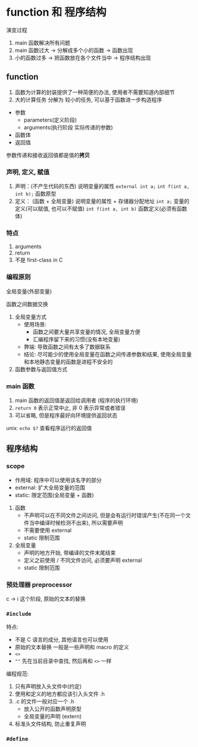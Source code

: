 # function 和 程序结构

演变过程

1. main 函数解决所有问题
2. main 函数过大 -> 分解成多个小的函数 -> 函数出现
3. 小的函数过多 -> 把函数放在各个文件当中 -> 程序结构出现

## function

1. 函数为计算的封装提供了一种简便的办法, 使用者不需要知道内部细节
2. 大的计算任务 分解为 较小的任务, 可以基于函数进一步构造程序

- 参数
  - parameters(定义阶段)
  - arguments(执行阶段 实际传递的参数)
- 函数体
- 返回值

参数传递和接收返回值都是值的**拷贝**

### 声明, 定义, 赋值

1. 声明：(不产生代码的东西) 说明变量的属性
   `external int a;`
   `int f(int a, int b);` 函数原型
2. 定义： (函数 + 全局变量) 说明变量的属性 + 存储器分配地址
   `int a;` 变量的定义(可以赋值, 也可以不赋值)
   `int f(int a, int b)` 函数定义(必须有函数体)

### 特点

1. arguments
2. return
3. 不是 first-class in C

### 编程原则

全局变量(外部变量)

函数之间数据交换

1. 全局变量方式
   - 使用场景:
     - 函数之间要大量共享变量的情况, 全局变量方便
     - 汇编程序留下来的习惯(没有本地变量)
   - 弊端: 导致函数之间有太多了数据联系
   - 结论: 尽可能少的使用全局变量在函数之间传递参数和结果, 使用全局变量和本地静态变量的函数是进程不安全的
2. 函数参数与返回值方式

### main 函数

1. main 函数的返回值是返回给调用者 (程序的执行环境)
2. `return 0` 表示正常中止, 非 0 表示异常或者错误
3. 可以省略, 但是程序最好向环境提供返回状态

unix: `echo $?` 查看程序运行的返回值

## 程序结构

### scope

- 作用域: 程序中可以使用该名字的部分
- external: 扩大全局变量的范围
- static: 限定范围(全局变量 + 函数)

1. 函数
   - 不声明可以在不同文件之间访问, 但是会有运行时错误产生(不在同一个文件当中编译时候检测不出来), 所以需要声明
   - 不需要使用 external
   - static 限制范围
2. 全局变量
   - 声明的地方开始, 带编译的文件末尾结束
   - 定义之前使用 / 不同文件访问, 必须要声明 external
   - static 限制范围

### 预处理器 preprocessor

c -> i 这个阶段, 原始的文本的替换

### `#include`

特点:

- 不是 C 语言的成分, 其他语言也可以使用
- 原始的文本替换 一般是一些声明和 macro 的定义
- `<>`
- `""` 先在当前目录中查找, 然后再和 `<>` 一样

编程规范:

1. 只有声明放入头文件中(约定)
2. 使用和定义的地方都应该引入头文件 .h
3. .c 的文件一般对应一个 .h
   - 放入公开的函数声明原型
   - 全局变量的声明 (extern)
4. 标准头文件结构, 防止重复声明

### `#define`
